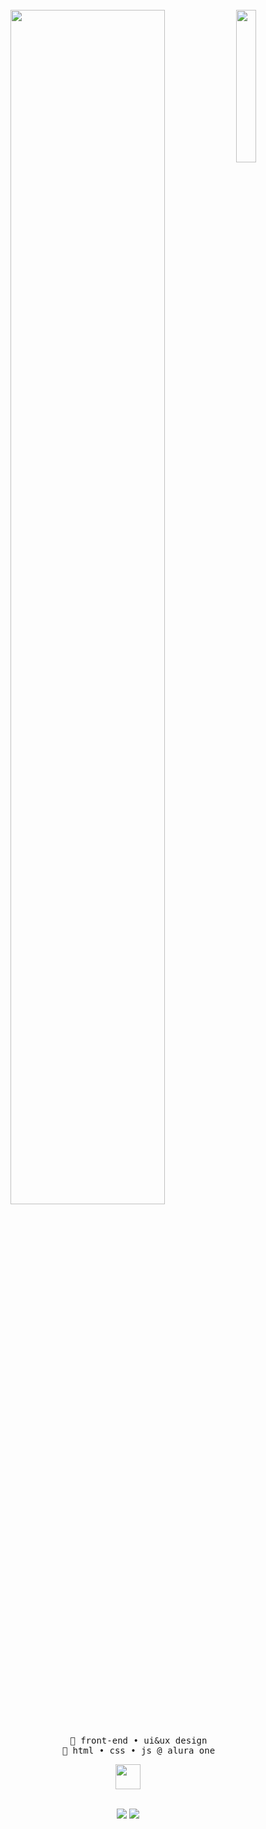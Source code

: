 <div align="center">
<br>
<img src="https://i.pinimg.com/736x/3c/76/d4/3c76d41dcc2fb7d5de2a05e27c054f8d.jpg" width="25%" align="right" />
<img src="https://readme-typing-svg.demolab.com?font=Inconsolata&size=50&duration=3500&pause=300&color=E9CFB3FF&center=true&multiline=true&repeat=false&width=1300&height=140&lines=Hello%2C+i'm+Nelson.;Nice+to+meet+you+%F0%93%8D%A2%D6%B4%E0%BB%8B%E2%98%95%EF%B8%8F%CB%9A" width="70%" />
<br><br>
<pre>
    🔭 front-end • ui&ux design
    🌱 html • css • js @ alura one
</pre>

<img src="https://64.media.tumblr.com/b547db5a64f4b105f8398694d888afd0/10da8118dad71833-61/s1280x1920/23d8eb9cbadbd95e5aef675efdf87fcad8c3996f.pnj" height="40" />
<br><br>

[![](https://img.shields.io/badge/linkedin-0a66c2)](http://linkedin.com/in/lumengraph)
[![](https://img.shields.io/badge/tumblr-080a38)](https://lumengraph.tumblr.com/)
<br>
</div>
